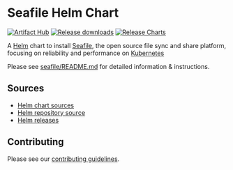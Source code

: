 # Seafile Helm Chart

[![Artifact Hub](https://img.shields.io/endpoint?url=https://artifacthub.io/badge/repository/datamate)](https://artifacthub.io/packages/search?repo=datamate)
[![Release downloads](https://img.shields.io/github/downloads/datamate-rethink-i/seafile-helm/total.svg)](https://github.com/datamate-rethink-it/seafile-helm/releases)
[![Release Charts](https://github.com/datamate-rethink-it/seafile-helm/workflows/Release%20Charts/badge.svg)](https://github.com/datamate-rethink-it/seafile-helm/commits/master)

A [Helm](https://helm.sh) chart to install [Seafile](https://seafile.com), the open source file sync and share platform,
focusing on reliability and performance on [Kubernetes](https://kubernetes.io)

Please see [seafile/README.md](seafile/README.md) for detailed information & instructions.

## Sources

- [Helm chart sources](https://github.com/datamate-rethink-it/seafile-helm)
- [Helm repository source](https://github.com/datamate-rethink-it/seafile-helm/tree/gh-pages)
- [Helm releases](https://github.com/datamate-rething-it/seafile-helm/releases)

## Contributing

Please see our [contributing guidelines](https://github.com/zammad/zammad-helm/blob/master/CONTRIBUTING.md).
